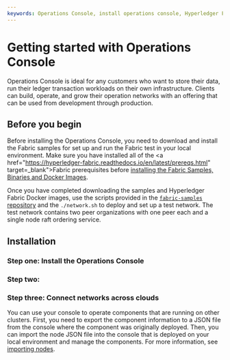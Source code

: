 ```yaml
---
keywords: Operations Console, install operations console, Hyperledger Fabric Docker, Fabric test, Fabric samples
---
```

# Getting started with Operations Console

Operations Console is ideal for any customers who want to store their data, run their ledger transaction workloads on their own infrastructure. Clients can build, operate, and grow their operation networks with an offering that can be used from development through production.

## Before you begin

Before installing the Operations Console, you need to download and install the Fabric samples for set up and run the Fabric test in your local environment. Make sure you have installed all of the <a href="https://hyperledger-fabric.readthedocs.io/en/latest/prereqs.html" target=_blank">Fabric prerequisites</a> before <a href="https://hyperledger-fabric.readthedocs.io/en/latest/install.html" target="_blank">installing the Fabric Samples, Binaries and Docker Images</a>.

Once you have completed downloading the samples and Hyperledger Fabric Docker images, use the scripts provided in the <a href="https://github.com/hyperledger/fabric-samples" target="_blank">`fabric-samples` repository</a> and  the `./network.sh` to deploy and set up a test network. The test network contains two peer organizations with one peer each and a single node raft ordering service. 


## Installation

### Step one: Install the Operations Console

### Step two: 

### Step three: Connect networks across clouds

You can use your console to operate components that are running on other clusters. First, you need to export the component information to a JSON file from the console where the component was originally deployed. Then, you can import the node JSON file into the console that is deployed on your local environment and manage the components. For more information, see [importing nodes](console-import-nodes).
